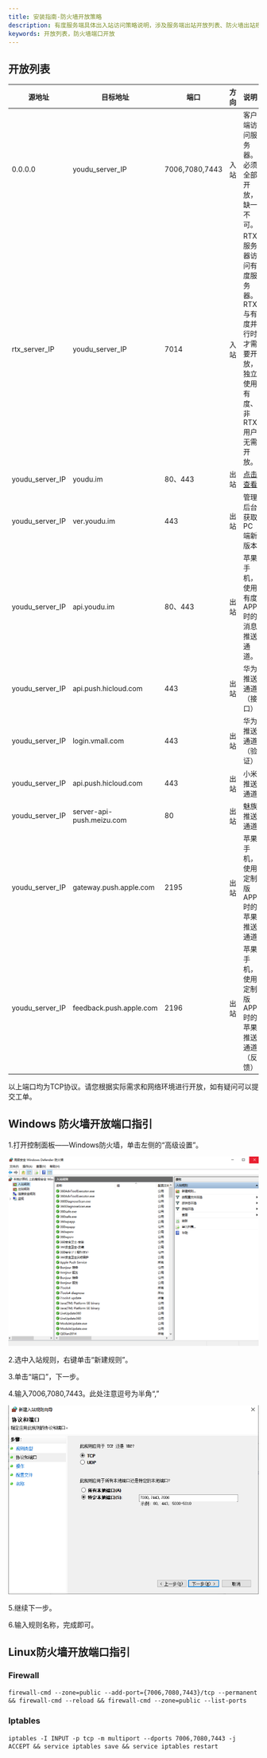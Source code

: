 ```yaml
---
title: 安装指南-防火墙开放策略
description: 有度服务端具体出入站访问策略说明，涉及服务端出站开放列表、防火墙出站规则指引。
keywords: 开放列表，防火墙端口开放
---
```


## 开放列表

| 源地址          | 目标地址                  | 端口           | 方向 | 说明                                                         |
| --------------- | ------------------------- | -------------- | ---- | ------------------------------------------------------------ |
| 0.0.0.0         | youdu_server_IP           | 7006,7080,7443 | 入站 | 客户端访问服务器。必须全部开放，缺一不可。                   |
| rtx_server_IP   | youdu_server_IP           | 7014           | 入站 | RTX服务器访问有度服务器。RTX与有度并行时才需要开放，独立使用有度、非RTX用户无需开放。 |
| youdu_server_IP | youdu.im                  | 80、443        | 出站 | [点击查看](admin/admin_faq/admin_faq?id=有度企业版（本地部署版）需要访问有度官网youduim的作用是什么) |
| youdu_server_IP | ver.youdu.im              | 443            | 出站 | 管理后台获取PC端新版本                                       |
| youdu_server_IP | api.youdu.im              | 80、443        | 出站 | 苹果手机，使用有度APP时的消息推送通道。                      |
| youdu_server_IP | api.push.hicloud.com      | 443            | 出站 | 华为推送通道（接口）                                         |
| youdu_server_IP | login.vmall.com           | 443            | 出站 | 华为推送通道（验证）                                         |
| youdu_server_IP | api.push.hicloud.com      | 443            | 出站 | 小米推送通道                                                 |
| youdu_server_IP | server-api-push.meizu.com | 80             | 出站 | 魅族推送通道                                                 |
| youdu_server_IP | gateway.push.apple.com    | 2195           | 出站 | 苹果手机，使用定制版APP时的苹果推送通道                      |
| youdu_server_IP | feedback.push.apple.com   | 2196           | 出站 | 苹果手机，使用定制版APP时的苹果推送通道（反馈）              |

​	以上端口均为TCP协议。请您根据实际需求和网络环境进行开放，如有疑问可以提交工单。

## Windows 防火墙开放端口指引

1.打开控制面板——Windows防火墙，单击左侧的“高级设置”。

![1584519576222](res/a01_00004/1584519576222.png)

2.选中入站规则，右键单击“新建规则”。

3.单击“端口”，下一步。

4.输入7006,7080,7443。此处注意逗号为半角“,”

![1584519741001](res/a01_00004/1584519741001.png)

5.继续下一步。

6.输入规则名称，完成即可。

## Linux防火墙开放端口指引

### Firewall

```
firewall-cmd --zone=public --add-port={7006,7080,7443}/tcp --permanent && firewall-cmd --reload && firewall-cmd --zone=public --list-ports
```

### Iptables

```
iptables -I INPUT -p tcp -m multiport --dports 7006,7080,7443 -j ACCEPT && service iptables save && service iptables restart
```

